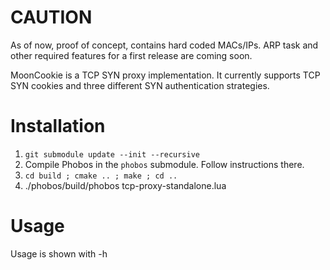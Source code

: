 CAUTION
=======
As of now, proof of concept, contains hard coded MACs/IPs. ARP task and other required features for a first release are coming soon.

MoonCookie is a TCP SYN proxy implementation.
It currently supports TCP SYN cookies and three different SYN authentication strategies.

Installation
============
1. `git submodule update --init --recursive`
2. Compile Phobos in the `phobos` submodule. Follow instructions there.
3. `cd build ; cmake .. ; make ; cd ..`
4. ./phobos/build/phobos tcp-proxy-standalone.lua <params>

Usage
=====
Usage is shown with -h
